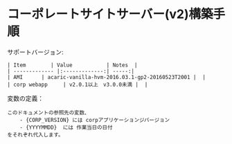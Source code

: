 コーポレートサイトサーバー(v2)構築手順
==================================================

サポートバージョン:


    
    | Item        | Value           | Notes  |
    | ------------- |:-------------:| -----:|
    | AMI      | acaric-vanilla-hvm-2016.03.1-gp2-20160523T2001 |  |
    | corp webapp     | v2.0.1以上　v3.0.0未満 |  |

変数の定義：

    このドキュメントの参照先の変数、
        - {CORP_VERSION} には corpアプリケーションジバージョン
        - {YYYYMMDD}  には 作業当日の日付
    をそれぞれ代入します。
